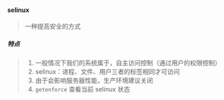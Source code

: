 #### selinux
> 一种提高安全的方式

##### 特点
> 1. 一般情况下我们的系统属于，自主访问控制（通过用户的权限控制）
> 2. selinux：进程、文件、用户三者的标签相同才可访问
> 3. 由于会影响服务器性能，生产环境建议关闭
> 4. `getenforce` 查看当前 selinux 状态
